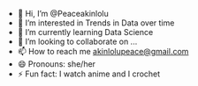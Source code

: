 - 👋 Hi, I’m @Peaceakinlolu
- 👀 I’m interested in Trends in Data over time
- 🌱 I’m currently learning Data Science
- 💞️ I’m looking to collaborate on ...
- 📫 How to reach me akinlolupeace@gmail.com
- 😄 Pronouns: she/her
- ⚡ Fun fact: I watch anime and I crochet

<!---
Peaceakinlolu/Peaceakinlolu is a ✨ special ✨ repository because its `README.md` (this file) appears on your GitHub profile.
You can click the Preview link to take a look at your changes.
--->
